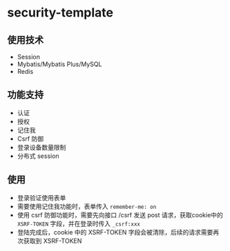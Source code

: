 # security-template

## 使用技术
 - Session
 - Mybatis/Mybatis Plus/MySQL
 - Redis
 
## 功能支持
 - 认证
 - 授权
 - 记住我
 - Csrf 防御
 - 登录设备数量限制
 - 分布式 session
 
 ## 使用
 - 登录验证使用表单
 - 需要使用记住我功能时，表单传入 `remember-me: on`
 - 使用 csrf 防御功能时，需要先向接口 /csrf 发送 post 请求，获取cookie中的 `XSRF-TOKEN` 字段，并在登录时传入 `_csrf:xxx`
 - 登陆完成后，cookie 中的 XSRF-TOKEN 字段会被清除，后续的请求需要再次获取到 XSRF-TOKEN
